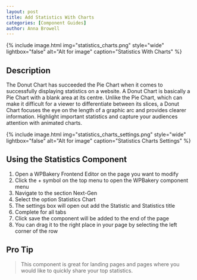 ```yaml
---
layout: post
title: Add Statistics With Charts
categories: [Component Guides]
author: Anna Browell
---
```

{% include image.html img="statistics_charts.png" style="wide" lightbox="false" alt="Alt for image" caption="Statistics With Charts" %}


## Description

The Donut Chart has succeeded the Pie Chart when it comes to successfully displaying statistics on a website. A Donut Chart is basically a Pie Chart with a blank area at its centre. Unlike the Pie Chart, which can make it difficult for a viewer to differentiate between its slices, a Donut Chart focuses the eye on the length of a graphic arc and provides clearer information. Highlight important statistics and capture your audiences attention with animated charts. 

{% include image.html img="statistics_charts_settings.png" style="wide" lightbox="false" alt="Alt for image" caption="Statistics Charts Settings" %}


## Using the Statistics Component


1. Open a WPBakery Frontend Editor on the page you want to modify
2. Click the + symbol on the top menu to open the WPBakery component menu
3. Navigate to the section Next-Gen
4. Select the option Statistics Chart
5. The settings box will open out add the Statistic and Statistics title
6. Complete for all tabs
7. Click save the component will be added to the end of the page
8. You can drag it to the right place in your page by selecting the left corner of the row



## Pro Tip
> This component is great for landing pages and pages where you would like to quickly share your top statistics.